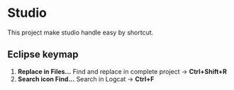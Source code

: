 # Studio
This project make studio handle easy by shortcut. 

## Eclipse keymap

1) **Replace in Files...** Find and replace in complete project ->  **Ctrl+Shift+R**
2) **Search icon Find...** Search in Logcat -> **Ctrl+F**




